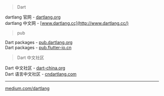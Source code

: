 > Dart

dartlang 官网 - [dartlang.org](https://www.dartlang.org/)  
dartlang 中文网 - [www.dartlang.cc](http://www.dartlang.cc/)   

> pub

Dart packages - [pub.dartlang.org](https://pub.dartlang.org/)  
Dart packages - [pub.flutter-io.cn](https://pub.flutter-io.cn/)  

> Dart 中文社区

Dart 中文社区 - [dart-china.org](https://www.dart-china.org/)  
Dart 语言中文社区 - [cndartlang.com](http://www.cndartlang.com/)  



---

[medium.com/dartlang](https://medium.com/dartlang)  
